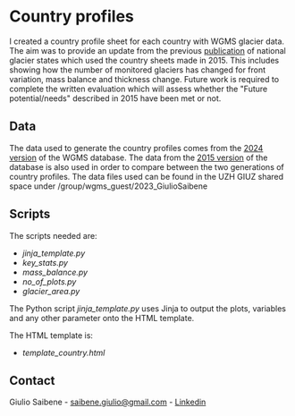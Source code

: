 # Country profiles

I created a country profile sheet for each country with WGMS glacier data. The aim was to provide an update from the previous [publication](https://doi.org/10.1659/mrd-journal-d-19-00021.1) of national glacier states which used the country sheets made in 2015. This includes showing how the number of monitored glaciers has changed for front variation, mass balance and thickness change. 
Future work is required to complete the written evaluation which will assess whether the "Future potential/needs" described in 2015 have been met or not. 

## Data

The data used to generate the country profiles comes from the [2024 version](https://doi.org/10.5904/wgms-fog-2024-01) of the WGMS database. 
The data from the [2015 version](https://doi.org/10.5904/wgms-fog-2015-11) of the database is also used in order to compare between the two generations of country profiles. The data files used can be found in the UZH GIUZ shared space under /group/wgms_guest/2023_GiulioSaibene 

## Scripts

The scripts needed are:
- *jinja_template.py*
- *key_stats.py*
- *mass_balance.py*
- *no_of_plots.py*
- *glacier_area.py*

The Python script *jinja_template.py* uses Jinja to output the plots, variables and any other parameter onto the HTML template.

The HTML template is:
- *template_country.html*

## Contact
Giulio Saibene - saibene.giulio@gmail.com - [Linkedin](www.linkedin.com/in/giulio-saibene-b3a858261)
